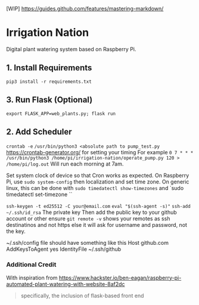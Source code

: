[WIP] https://guides.github.com/features/mastering-markdown/ 

# Irrigation Nation
Digital plant watering system based on Raspberry Pi.

## 1. Install Requirements
`pip3 install -r requirements.txt`
## 3. Run Flask (Optional)
`export FLASK_APP=web_plants.py; flask run`

## 2. Add Scheduler
`crontab -e`
`/usr/bin/python3 <absolute path to pump_test.py`
https://crontab-generator.org/ for setting your timing
For example
`0 7 * * * /usr/bin/python3 /home/pi/irrigation-nation/operate_pump.py 120 > /home/pi/log.out` Will run each morning at 7am.


Set system clock of device so that Cron works as expected. On Raspberry Pi, use `sudo system-config` then localization and set time zone. On generic linux, this can be done with `sudo timedatectl show-timezones` and `sudo timedatectl set-timezone <TIMEZONE>``


`ssh-keygen -t ed25512 -C your@email.com`
`eval "$(ssh-agent -s)"`
`ssh-add ~/.ssh/id_rsa` The private key
Then add the public key to your github account or other
ensure `git remote -v` shows your remotes as ssh destinatinos and not https else it will ask for username and password, not the key.


~/.ssh/config file should have something like this
Host github.com
        AddKeysToAgent yes
        IdentityFile ~/.ssh/github<private key>


### Additional Credit
With inspiration from https://www.hackster.io/ben-eagan/raspberry-pi-automated-plant-watering-with-website-8af2dc
> specifically, the inclusion of flask-based front end


